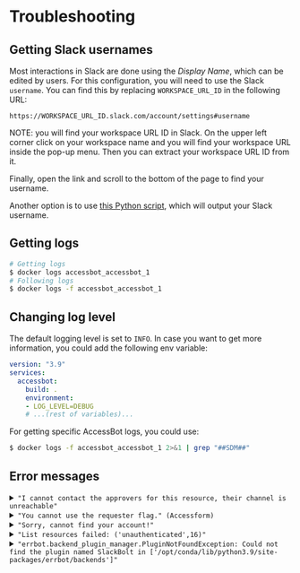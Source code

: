 # Troubleshooting

## Getting Slack usernames

Most interactions in Slack are done using the _Display Name_, which can be edited by users. For this configuration, you will need to use the Slack `username`. You can find this by replacing `WORKSPACE_URL_ID` in the following URL:
```
https://WORKSPACE_URL_ID.slack.com/account/settings#username
```

NOTE: you will find your workspace URL ID in Slack. On the upper left corner click on your workspace name and you will find your workspace URL inside the pop-up menu. Then you can extract your workspace URL ID from it.

Finally, open the link and scroll to the bottom of the page to find your username.

Another option is to use [this Python script](../tools/get-slack-handle.py), which will output your Slack username.

## Getting logs
```bash
# Getting logs
$ docker logs accessbot_accessbot_1 
# Following logs
$ docker logs -f accessbot_accessbot_1
```

## Changing log level
The default logging level is set to `INFO`. In case you want to get more information, you could add the following env variable:
```yaml
version: "3.9"
services:
  accessbot:
    build: .
    environment:
    - LOG_LEVEL=DEBUG
    # ...(rest of variables)...
```

For getting specific AccessBot logs, you could use:
```bash
$ docker logs -f accessbot_accessbot_1 2>&1 | grep "##SDM##"
```

## Error messages  
<details><Summary><code>"I cannot contact the approvers for this resource, their channel is unreachable"</code></Summary>
This means that either:

* The admin channel doesn’t exist  
* The bot is not part of the channel

Ensure that the bot is added to the channel by mentioning it in the channel.
</details>

<details><Summary><code>"You cannot use the requester flag." (Accessform)</code>
</Summary>
  
It's likely the `SDM_ACCESS_FORM_BOT_NICKNAME` is not set or has been set incorrectly. Verify that it is set for *both* the Accessbot and Accessform environments
  
</details>

<details><Summary><code>"Sorry, cannot find your account!"</code></Summary>
  
The email field (or the field set in `SDM_EMAIL_SLACK_FIELD`) *must* match exactly with an email that identifies a user in strongDM. Verify that there are no differences between the two.

You can use the `whoami` command to see your profile details, including the status of your SDM Account.

</details>

<details><Summary><code>"List resources failed: ('unauthenticated',16)"</code></Summary>
  
The strongDM API key is likely incorrect. Verify that the key has been entered properly -- this can also be caused by incorrect formatting in the spec for a container. 

</details>

<details><Summary><code>"errbot.backend_plugin_manager.PluginNotFoundException: Could not find the plugin named SlackBolt in ['/opt/conda/lib/python3.9/site-packages/errbot/backends']"</code></Summary>
  
This can occur when the repository is cloned directly, without updating submodules.  More information on setting up directly [here](./CONFIGURE_LOCAL_ENV.md).
  
</details>
